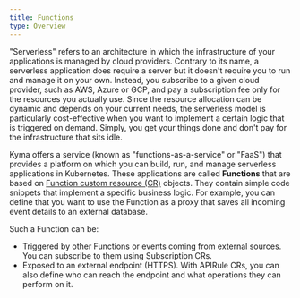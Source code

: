 ```yaml
---
title: Functions
type: Overview
---
```


"Serverless" refers to an architecture in which the infrastructure of your applications is managed by cloud providers. Contrary to its name, a serverless application does require a server but it doesn't require you to run and manage it on your own. Instead, you subscribe to a given cloud provider, such as AWS, Azure or GCP, and pay a subscription fee only for the resources you actually use. Since the resource allocation can be dynamic and depends on your current needs, the serverless model is particularly cost-effective when you want to implement a certain logic that is triggered on demand. Simply, you get your things done and don't pay for the infrastructure that sits idle.

Kyma offers a service (known as "functions-as-a-service" or "FaaS") that provides a platform on which you can build, run, and manage serverless applications in Kubernetes. These applications are called **Functions** that are based on [Function custom resource (CR)](#custom-resource-function) objects. They contain simple code snippets that implement a specific business logic. For example, you can define that you want to use the Function as a proxy that saves all incoming event details to an external database.

Such a Function can be:

- Triggered by other Functions or events coming from external sources. You can subscribe to them using Subscription CRs.
- Exposed to an external endpoint (HTTPS). With APIRule CRs, you can also define who can reach the endpoint and what operations they can perform on it.
